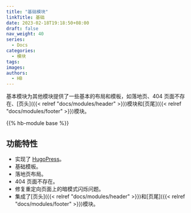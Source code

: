 ```yaml
---
title: "基础模块"
linkTitle: 基础
date: 2023-02-18T19:18:50+08:00
draft: false
nav_weight: 40
series:
  - Docs
categories:
  - 模块
tags:
images:
authors:
  - HB
---
```


基本模块为其他模块提供了一些基本的布局和模板，如落地页、404 页面不存在、[页头]({{< relref "docs/modules/header" >}})模块和[页尾]({{< relref "docs/modules/footer" >}})模块。

<!--more-->

{{% hb-module base %}}

## 功能特性

- 实现了 [HugoPress](https://hugomods.com/en/docs/hugopress/)。
- 基础模板。
- 落地页布局。
- 404 页面不存在。
- 修复重定向页面上的暗模式闪烁问题。
- 集成了[页头]({{< relref "docs/modules/header" >}})和[页尾]({{< relref "docs/modules/footer" >}})模块。
